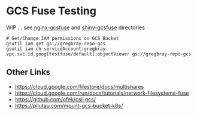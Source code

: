 # GCS Fuse Testing

WIP ... see [nginx-gcsfuse](./nginx-gcsfuse) and [shiny-gcsfuse](./shiny-gcsfuse) directories

```shell
# Get/Change IAM permissions on GCS Bucket
gsutil iam get gs://gregbray-repo-gcs
gsutil iam ch serviceAccount:gregbray-vpc.svc.id.goog[testfuse/default]:objectViewer gs://gregbray-repo-gcs
```

## Other Links

* https://cloud.google.com/filestore/docs/multishares
* https://cloud.google.com/run/docs/tutorials/network-filesystems-fuse
* https://github.com/ofek/csi-gcs/
* https://pliutau.com/mount-gcs-bucket-k8s/
